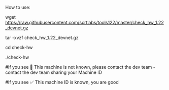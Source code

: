How to use:

wget https://raw.githubusercontent.com/scrtlabs/tools122/master/check_hw_1.22_devnet.gz

tar -xvzf check_hw_1.22_devnet.gz

cd check-hw

./check-hw


#If you see 🚫 This machine is not known, please contact the dev team - contact the dev team sharing your Machine ID

#If you see ✅ This machine ID is known, you are good
